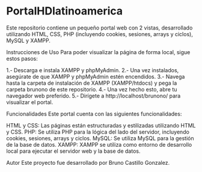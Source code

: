 # PortalHDlatinoamerica
Este repositorio contiene un pequeño portal web con 2 vistas, desarrollado utilizando HTML, CSS, PHP (incluyendo cookies, sesiones, arrays y ciclos), MySQL y XAMPP.

Instrucciones de Uso
Para poder visualizar la página de forma local, sigue estos pasos:

1.- Descarga e instala XAMPP y phpMyAdmin.
2.- Una vez instalados, asegúrate de que XAMPP y phpMyAdmin estén encendidos.
3.- Navega hasta la carpeta de instalación de XAMPP (XAMPP/htdocs) y pega la carpeta brunono de este repositorio.
4.- Una vez hecho esto, abre tu navegador web preferido.
5.- Dirígete a http://localhost/brunono/ para visualizar el portal.

Funcionalidades
Este portal cuenta con las siguientes funcionalidades:

HTML y CSS: Las páginas están estructuradas y estilizadas utilizando HTML y CSS.
PHP: Se utiliza PHP para la lógica del lado del servidor, incluyendo cookies, sesiones, arrays y ciclos.
MySQL: Se utiliza MySQL para la gestión de la base de datos.
XAMPP: XAMPP se utiliza como entorno de desarrollo local para ejecutar el servidor web y la base de datos.

Autor
Este proyecto fue desarrollado por Bruno Castillo Gonzalez.
